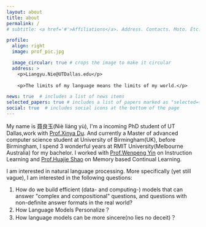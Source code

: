 ```yaml
---
layout: about
title: about
permalink: /
# subtitle: <a href='#'>Affiliations</a>. Address. Contacts. Moto. Etc.

profile:
  align: right
  image: prof_pic.jpg

  image_circular: true # crops the image to make it circular
  address: >
    <p>Liangyu.Nie@UTDallas.edu</p>
    
    <p>The limits of my language means the limits of my world.</p>

news: true  # includes a list of news items
selected_papers: true # includes a list of papers marked as "selected={true}"
social: true  # includes social icons at the bottom of the page
---
```

My name is 聂良玉(Niè liáng yù), I'm a incoming PhD student of UT Dallas,work with [Prof.Xinya Du](https://xinyadu.github.io/index.html). And currently a Master of advanced computer science student at University of Birmingham(UK), before Birmingham, I spend 3 wonderful years at RMIT University(Melbourne Australia) for my bachelor. I worked with [Prof.Wenpeng Yin](https://www.wenpengyin.org/) on Instruction Learning and [Prof.Huajie Shao](https://shj1987.github.io/) on Memory based Continual Learning.

I am interested in natural language processing. More specifically (yet still vague), I am interested in the following questions:

1. How do we build efficient (data- and computing-) models that can answer "complex and compositional" questions, and questions with non-definite answer formats in the real world? 
2. How Language Models Personalize？
3. How language models can be more sincere(no lies no deceit)？
